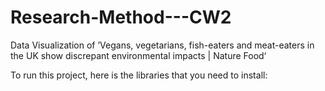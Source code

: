 # Research-Method---CW2
Data Visualization of ’Vegans, vegetarians, fish-eaters and meat-eaters in the UK show discrepant environmental impacts | Nature Food‘

To run this project, here is the libraries that you need to install:

